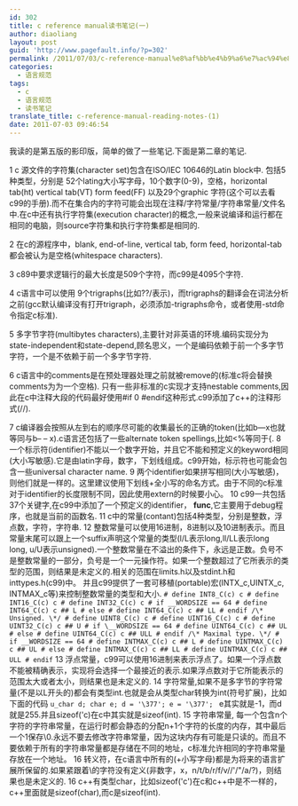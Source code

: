 ```yaml
---
id: 302
title: c reference manual读书笔记(一)
author: diaoliang
layout: post
guid: 'http://www.pagefault.info/?p=302'
permalink: /2011/07/03/c-reference-manual%e8%af%bb%e4%b9%a6%e7%ac%94%e8%ae%b0%e4%b8%80/
categories:
  - 语言规范
tags:
  - c
  - 语言规范
  - 读书笔记
translate_title: c-reference-manual-reading-notes-(1)
date: 2011-07-03 09:46:54
---
```

我读的是第五版的影印版，简单的做了一些笔记.下面是第二章的笔记.

1 c 源文件的字符集(character set)包含在ISO/IEC 10646的Latin block中. 包括5种类型，分别是 52个lating大小写字母，10个数字(0-9)，空格，horizontal tab(ht) vertical tab(VT) form feed(FF) 以及29个graphic 字符(这个可以去看c99的手册).而不在集合内的字符可能会出现在注释/字符常量/字符串常量/文件名中.在c中还有执行字符集(execution character)的概念,一般来说编译和运行都在相同的电脑，则source字符集和执行字符集都是相同的.

2 在c的源程序中，blank, end-of-line, vertical tab, form feed, horizontal-tab都会被认为是空格(whitespace characters).

3 c89中要求逻辑行的最大长度是509个字符，而c99是4095个字符.

4 c语言中可以使用 9个trigraphs(比如??/表示\)，而trigraphs的翻译会在词法分析之前(gcc默认编译没有打开trigraph，必须添加-trigraphs命令，或者使用-std命令指定c标准).

5 多字节字符(multibytes characters),主要针对非英语的环境.编码实现分为state-independent和state-depend,顾名思义，一个是编码依赖于前一个多字节字符，一个是不依赖于前一个多字节字符.
  
<!--more-->


  
6 c语言中的comments是在预处理器处理之前就被remove的(标准c将会替换comments为为一个空格). 只有一些非标准的c实现才支持nestable comments,因此在c中注释大段的代码最好使用#if 0 #endif这种形式.c99添加了c++的注释形式(//).

7 c编译器会按照从左到右的顺序尽可能的收集最长的正确的token(比如b&#8212;x也就等同与b&#8211; &#8211; x).c语言还包括了一些alternate token spellings,比如<%等同于{. 8 一个标示符(identifier)不能以一个数字开始，并且它不能和预定义的keyword相同(大小写敏感).它是由latin字母，数字，下划线组成。c99开始，标示符也可能会包含一些universal character name. 9 两个identifier如果拼写相同(大小写敏感)，则他们就是一样的。这里建议使用下划线+全小写的命名方式。由于不同的c标准对于identifier的长度限制不同，因此使用extern的时候要小心。 10 c99一共包括37个关键字,在c99中添加了一个预定义的identifier， __func__,它主要用于debug程序，也就是当前的函数名. 11 c中的常量(contant)包括4种类型，分别是整数，浮点数，字符，字符串. 12 整数常量可以使用16进制，8进制以及10进制表示。而且常量末尾可以跟上一个suffix声明这个常量的类型(l/L表示long,ll/LL表示long long, u/U表示unsigned).一个整数常量在不溢出的条件下，永远是正数。负号不是整数常量的一部分，负号是一个一元操作符。如果一个整数超过了它所表示的类型的范围，则结果是未定义的.相关的范围在limits.h以及stdint.h和inttypes.h(c99)中。 并且c99提供了一套可移植(portable)宏(INTX_c,UINTX_c, INTMAX_c等)来控制整数常量的类型和大小. ``` # define INT8_C(c) c # define INT16_C(c) c # define INT32_C(c) c # if __WORDSIZE == 64 # define INT64_C(c) c ## L # else # define INT64_C(c) c ## LL # endif /\* Unsigned. \*/ # define UINT8_C(c) c # define UINT16_C(c) c # define UINT32_C(c) c ## U # if \__WORDSIZE == 64 # define UINT64_C(c) c ## UL # else # define UINT64_C(c) c ## ULL # endif /\* Maximal type. \*/ # if __WORDSIZE == 64 # define INTMAX_C(c) c ## L # define UINTMAX_C(c) c ## UL # else # define INTMAX_C(c) c ## LL # define UINTMAX_C(c) c ## ULL # endif ``` 13 浮点常量，c99可以使用16进制来表示浮点了。如果一个浮点数不能被精确表示，实现将会选择一个最接近的表示.如果浮点数对于它所能表示的范围太大或者太小，则结果也是未定义的. 14 字符常量,如果不是多字节的字符常量(不是以L开头的)都会有类型int.也就是会从类型char转换为int(符号扩展)，比如 下面的代码 ```u_char d; char e; d = '\377'; e = '\377'; ``` e其实就是-1，而d就是255.并且sizeof('c)在c中其实就是sizeof(int). 15 字符串常量, 每一个包含n个字符的字符串常量，在运行时都会静态的分配n+1个字符的长度的内存，其中最后一个1保存\0.永远不要去修改字符串常量，因为这块内存有可能是只读的。而且不要依赖于所有的字符串常量都是存储在不同的地址，c标准允许相同的字符串常量存放在一个地址。 16 转义符，在c语言中所有的(\+小写字母)都是为将来的语言扩展所保留的.如果紧跟着\的字符没有定义(非数字，x，n/t/b/r/f/v/\/'/"/a/?)，则结果也是未定义的. 16 c++有类型char，比如sizeof('c')在c和c++中是不一样的，c++里面就是sizeof(char),而c是sizeof(int).
